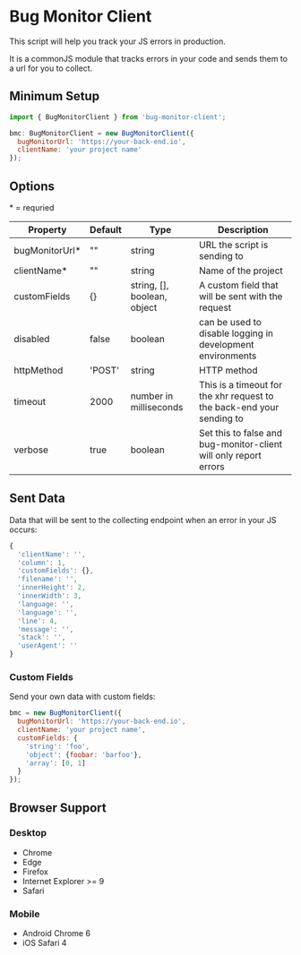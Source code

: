 # Bug Monitor Client

This script will help you track your JS errors in production. 

It is a commonJS module that tracks errors in your code and sends them to a url for you to collect.

## Minimum Setup

```javascript
import { BugMonitorClient } from 'bug-monitor-client';

bmc: BugMonitorClient = new BugMonitorClient({
  bugMonitorUrl: 'https://your-back-end.io',
  clientName: 'your project name'
});
```

## Options

\* = requried

| Property  | Default | Type | Description |
| -------- | -------- | ---- | ----------- |
| bugMonitorUrl* | "" | string | URL the script is sending to |
| clientName* | "" | string | Name of the project |
| customFields  | {} | string, [], boolean, object | A custom field that will be sent with the request |
| disabled | false | boolean | can be used to disable logging in development environments  |
| httpMethod | 'POST' | string | HTTP method |
| timeout | 2000 | number in milliseconds | This is a timeout for the xhr request to the back-end your sending to |
| verbose | true | boolean | Set this to false and bug-monitor-client will only report errors |

## Sent Data

Data that will be sent to the collecting endpoint when an error in your JS occurs:

```javascript
{
  'clientName': '',
  'column': 1,
  'customFields': {},
  'filename': '',
  'innerHeight': 2,
  'innerWidth': 3,
  'language: '',
  'language': '',
  'line': 4,
  'message': '',
  'stack': '',
  'userAgent': ''
}
```

### Custom Fields

Send your own data with custom fields:

```javascript
bmc = new BugMonitorClient({
  bugMonitorUrl: 'https://your-back-end.io',
  clientName: 'your project name',
  customFields: {
    'string': 'foo',
    'object': {foobar: 'barfoo'},
    'array': [0, 1]
  }
});
```

## Browser Support

### Desktop

* Chrome
* Edge
* Firefox
* Internet Explorer >= 9
* Safari

### Mobile

* Android Chrome 6
* iOS Safari 4
